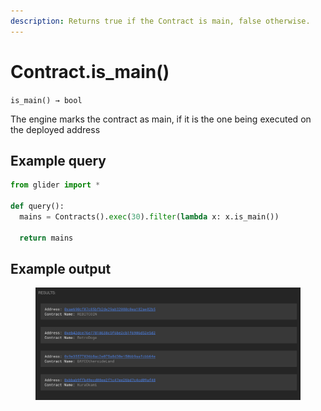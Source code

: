 ```yaml
---
description: Returns true if the Contract is main, false otherwise.
---
```


# Contract.is\_main()

`is_main() → bool`

The engine marks the contract as main, if it is the one being executed on the deployed address

## Example query

```python
from glider import *

def query():
  mains = Contracts().exec(30).filter(lambda x: x.is_main())

  return mains
```

## Example output

<figure><img src="../../.gitbook/assets/image (70).png" alt=""><figcaption></figcaption></figure>
